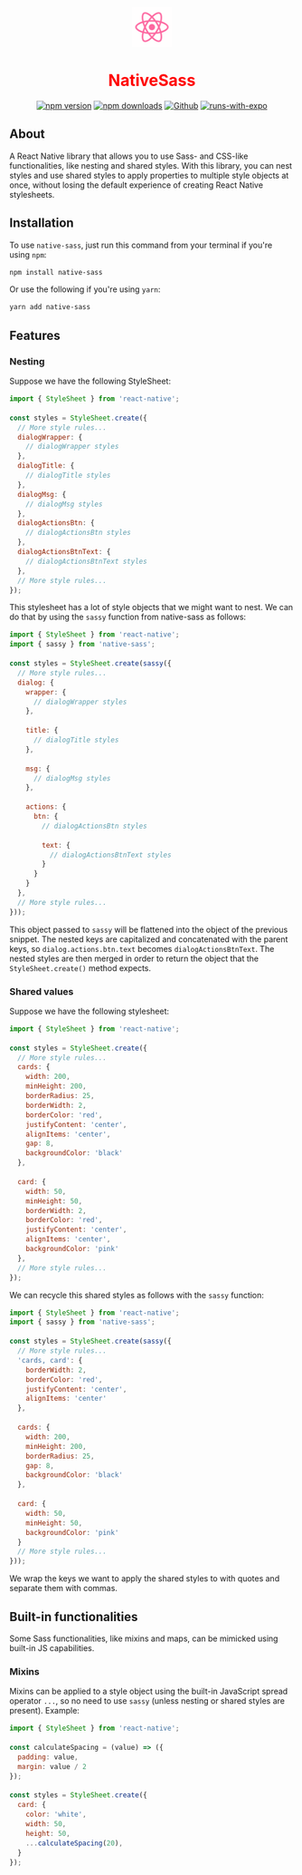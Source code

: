 <div align="center">
<p align="center">
    <img src="./assets/nativesass.png" alt="NativeSass" width="70" height="70">
    <h1 align="center" style="color:red;">NativeSass</h1>
</p>

[![npm version](https://img.shields.io/npm/v/native-sass)](https://www.npmjs.com/package/native-sass)
[![npm downloads](https://img.shields.io/npm/dw/native-sass)](https://www.npmjs.com/package/native-sass)
[![Github](https://img.shields.io/github/license/filipe-2/native-sass)](https://github.com/filipe-2/native-sass)
[![runs-with-expo](https://img.shields.io/badge/Runs%20with%20Expo%20Go-4630EB.svg?style=flat-square&logo=EXPO&labelColor=f3f3f3&logoColor=000)](https://expo.dev/client)
</div>

## About

A React Native library that allows you to use Sass- and CSS-like functionalities, like nesting and shared styles. With this library, you can nest styles and use shared styles to apply properties to multiple style objects at once, without losing the default experience of creating React Native stylesheets.

## Installation

To use `native-sass`, just run this command from your terminal if you're using `npm`:

```bash
npm install native-sass
```

Or use the following if you're using `yarn`:

```bash
yarn add native-sass
```

## Features

### Nesting

Suppose we have the following StyleSheet:

```javascript
import { StyleSheet } from 'react-native';

const styles = StyleSheet.create({
  // More style rules...
  dialogWrapper: {
    // dialogWrapper styles
  },
  dialogTitle: {
    // dialogTitle styles
  },
  dialogMsg: {
    // dialogMsg styles
  },
  dialogActionsBtn: {
    // dialogActionsBtn styles
  },
  dialogActionsBtnText: {
    // dialogActionsBtnText styles
  },
  // More style rules...
});
```

This stylesheet has a lot of style objects that we might want to nest. We can do that by using the `sassy` function from native-sass as follows:

```javascript
import { StyleSheet } from 'react-native';
import { sassy } from 'native-sass';

const styles = StyleSheet.create(sassy({
  // More style rules...
  dialog: {
    wrapper: {
      // dialogWrapper styles
    },
    
    title: {
      // dialogTitle styles
    },

    msg: {
      // dialogMsg styles
    },

    actions: {
      btn: {
        // dialogActionsBtn styles

        text: {
          // dialogActionsBtnText styles
        }
      }
    }
  },
  // More style rules...
}));
```

This object passed to `sassy` will be flattened into the object of the previous snippet. The nested keys are capitalized and concatenated with the parent keys, so `dialog.actions.btn.text` becomes `dialogActionsBtnText`. The nested styles are then merged in order to return the object that the `StyleSheet.create()` method expects.

### Shared values

Suppose we have the following stylesheet:

```javascript
import { StyleSheet } from 'react-native';

const styles = StyleSheet.create({
  // More style rules...
  cards: {
    width: 200,
    minHeight: 200,
    borderRadius: 25,
    borderWidth: 2,
    borderColor: 'red',
    justifyContent: 'center',
    alignItems: 'center',
    gap: 8,
    backgroundColor: 'black'
  },

  card: {
    width: 50,
    minHeight: 50,
    borderWidth: 2,
    borderColor: 'red',
    justifyContent: 'center',
    alignItems: 'center',
    backgroundColor: 'pink'
  },
  // More style rules...
});
```

We can recycle this shared styles as follows with the `sassy` function:

```javascript
import { StyleSheet } from 'react-native';
import { sassy } from 'native-sass';

const styles = StyleSheet.create(sassy({
  // More style rules...
  'cards, card': {
    borderWidth: 2,
    borderColor: 'red',
    justifyContent: 'center',
    alignItems: 'center'
  },

  cards: {
    width: 200,
    minHeight: 200,
    borderRadius: 25,
    gap: 8,
    backgroundColor: 'black'
  },

  card: {
    width: 50,
    minHeight: 50,
    backgroundColor: 'pink'
  }
  // More style rules...
}));
```

We wrap the keys we want to apply the shared styles to with quotes and separate them with commas.

## Built-in functionalities

Some Sass functionalities, like mixins and maps, can be mimicked using built-in JS capabilities.

### Mixins

Mixins can be applied to a style object using the built-in JavaScript spread operator `...`, so no need to use `sassy` (unless nesting or shared styles are present). Example:

```javascript
import { StyleSheet } from 'react-native';

const calculateSpacing = (value) => ({
  padding: value,
  margin: value / 2
});

const styles = StyleSheet.create({
  card: {
    color: 'white',
    width: 50,
    height: 50,
    ...calculateSpacing(20),
  }
});
```
